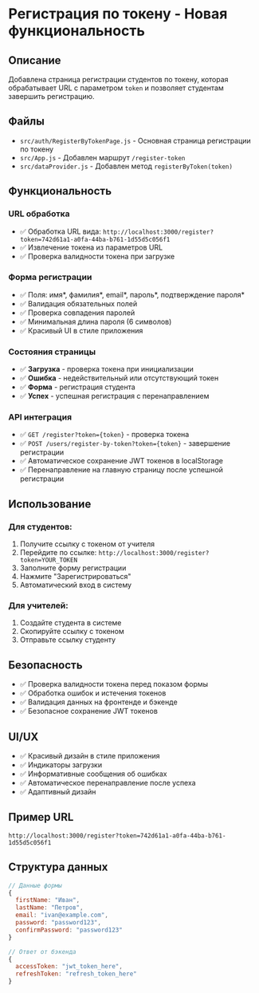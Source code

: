 # Регистрация по токену - Новая функциональность

## Описание
Добавлена страница регистрации студентов по токену, которая обрабатывает URL с параметром `token` и позволяет студентам завершить регистрацию.

## Файлы
- `src/auth/RegisterByTokenPage.js` - Основная страница регистрации по токену
- `src/App.js` - Добавлен маршрут `/register-token`
- `src/dataProvider.js` - Добавлен метод `registerByToken(token)`

## Функциональность

### URL обработка
- ✅ Обработка URL вида: `http://localhost:3000/register?token=742d61a1-a0fa-44ba-b761-1d55d5c056f1`
- ✅ Извлечение токена из параметров URL
- ✅ Проверка валидности токена при загрузке

### Форма регистрации
- ✅ Поля: имя*, фамилия*, email*, пароль*, подтверждение пароля*
- ✅ Валидация обязательных полей
- ✅ Проверка совпадения паролей
- ✅ Минимальная длина пароля (6 символов)
- ✅ Красивый UI в стиле приложения

### Состояния страницы
- ✅ **Загрузка** - проверка токена при инициализации
- ✅ **Ошибка** - недействительный или отсутствующий токен
- ✅ **Форма** - регистрация студента
- ✅ **Успех** - успешная регистрация с перенаправлением

### API интеграция
- ✅ `GET /register?token={token}` - проверка токена
- ✅ `POST /users/register-by-token?token={token}` - завершение регистрации
- ✅ Автоматическое сохранение JWT токенов в localStorage
- ✅ Перенаправление на главную страницу после успешной регистрации

## Использование

### Для студентов:
1. Получите ссылку с токеном от учителя
2. Перейдите по ссылке: `http://localhost:3000/register?token=YOUR_TOKEN`
3. Заполните форму регистрации
4. Нажмите "Зарегистрироваться"
5. Автоматический вход в систему

### Для учителей:
1. Создайте студента в системе
2. Скопируйте ссылку с токеном
3. Отправьте ссылку студенту

## Безопасность
- ✅ Проверка валидности токена перед показом формы
- ✅ Обработка ошибок и истечения токенов
- ✅ Валидация данных на фронтенде и бэкенде
- ✅ Безопасное сохранение JWT токенов

## UI/UX
- ✅ Красивый дизайн в стиле приложения
- ✅ Индикаторы загрузки
- ✅ Информативные сообщения об ошибках
- ✅ Автоматическое перенаправление после успеха
- ✅ Адаптивный дизайн

## Пример URL
```
http://localhost:3000/register?token=742d61a1-a0fa-44ba-b761-1d55d5c056f1
```

## Структура данных
```javascript
// Данные формы
{
  firstName: "Иван",
  lastName: "Петров", 
  email: "ivan@example.com",
  password: "password123",
  confirmPassword: "password123"
}

// Ответ от бэкенда
{
  accessToken: "jwt_token_here",
  refreshToken: "refresh_token_here"
}
```
